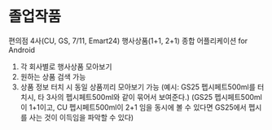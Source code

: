 # 졸업작품

편의점 4사(CU, GS, 7/11, Emart24) 행사상품(1+1, 2+1) 종합 어플리케이션 for Android
1. 각 회사별로 행사상품 모아보기
2. 원하는 상품 검색 가능
3. 상품 정보 터치 시 동일 상품끼리 모아보기 가능
(예시: GS25 펩시페트500ml를 터치시, 타 3사의 펩시페트500ml와 같이 묶어서 보여준다.)
(GS25 펩시페트500ml이 1+1이고, CU 펩시페트500ml이 2+1 임을 동시에 볼 수 있다면 GS25에서 펩시를 사는 것이 이득임을 파악할 수 있다)
